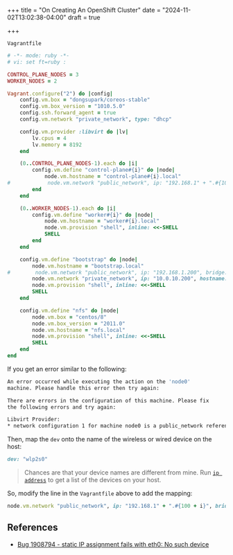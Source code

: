 +++
title = "On Creating An OpenShift Cluster"
date = "2024-11-02T13:02:38-04:00"
draft = true

+++

`Vagrantfile`

```ruby
# -*- mode: ruby -*-
# vi: set ft=ruby :

CONTROL_PLANE_NODES = 3
WORKER_NODES = 2

Vagrant.configure("2") do |config|
    config.vm.box = "dongsupark/coreos-stable"
    config.vm.box_version = "1010.5.0"
    config.ssh.forward_agent = true
    config.vm.network "private_network", type: "dhcp"

    config.vm.provider :libvirt do |lv|
        lv.cpus = 4
        lv.memory = 8192
    end

    (0..CONTROL_PLANE_NODES-1).each do |i|
        config.vm.define "control-plane#{i}" do |node|
            node.vm.hostname = "control-plane#{i}.local"
#            node.vm.network "public_network", ip: "192.168.1" + ".#{100 + i}", bridge: "wlp2s0", dev: "wlp2s0", hostname: true
        end
    end

    (0..WORKER_NODES-1).each do |i|
        config.vm.define "worker#{i}" do |node|
            node.vm.hostname = "worker#{i}.local"
            node.vm.provision "shell", inline: <<-SHELL
            SHELL
        end
    end

    config.vm.define "bootstrap" do |node|
        node.vm.hostname = "bootstrap.local"
#        node.vm.network "public_network", ip: "192.168.1.200", bridge: "wlp2s0", dev: "wlp2s0"
        node.vm.network "private_network", ip: "10.0.10.200", hostname: true
        node.vm.provision "shell", inline: <<-SHELL
        SHELL
    end

    config.vm.define "nfs" do |node|
        node.vm.box = "centos/8"
        node.vm.box_version = "2011.0"
        node.vm.hostname = "nfs.local"
        node.vm.provision "shell", inline: <<-SHELL
        SHELL
    end
end

```

If you get an error similar to the following:

```bash
An error occurred while executing the action on the 'node0'
machine. Please handle this error then try again:

There are errors in the configuration of this machine. Please fix
the following errors and try again:

Libvirt Provider:
* network configuration 1 for machine node0 is a public_network referencing host device 'eth0' which does not exist, consider adding ':dev => ....' referencing one of enp3s0, wlp2s0
```

Then, map the `dev` onto the name of the wireless or wired device on the host:

```ruby
dev: "wlp2s0"
```

> Chances are that your device names are different from mine.  Run [`ip address`] to get a list of the devices on your host.

So, modify the line in the `Vagrantfile` above to add the mapping:

```ruby
node.vm.network "public_network", ip: "192.168.1" + ".#{100 + i}", bridge: "wlp2s0", dev: "wlp2s0"
```

## References

- [Bug 1908794 - static IP assignment fails with eth0: No such device ](https://bugzilla.redhat.com/show_bug.cgi?id=1908794)

[`ip address`]: https://www.man7.org/linux/man-pages/man8/ip.8.html#IP_-_COMMAND_SYNTAX

